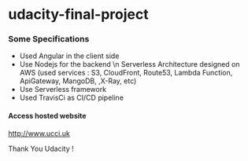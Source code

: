 # udacity-final-project

### Some Specifications
- Used Angular in the client side
- Use Nodejs for the backend \n 
Serverless Architecture designed on AWS (used services : S3, CloudFront, Route53, Lambda Function, ApiGateway, MangoDB, ,X-Ray, etc)
- Use Serverless framework
- Used TravisCi as CI/CD pipeline


#### Access hosted website 
http://www.ucci.uk


Thank You Udacity !
